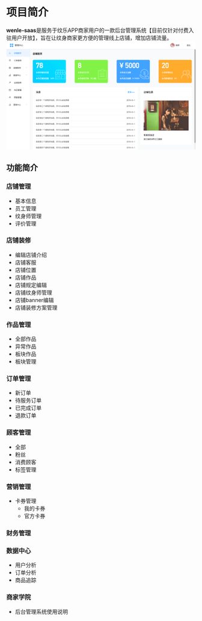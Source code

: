 # 项目简介
**wenle-saas**是服务于纹乐APP商家用户的一款后台管理系统【目前仅针对付费入驻用户开放】，旨在让纹身商家更方便的管理线上店铺，增加店铺流量。
![首页](/dashboard.png)
## 功能简介
### 店铺管理
- 基本信息
- 员工管理
- 纹身师管理
- 评价管理
### 店铺装修
- 编辑店铺介绍
- 店铺客服
- 店铺位置
- 店铺作品
- 店铺规定编辑
- 店铺纹身师管理
- 店铺banner编辑
- 店铺装修方案管理
### 作品管理
- 全部作品
- 异常作品
- 板块作品
- 板块管理
### 订单管理
- 新订单
- 待服务订单
- 已完成订单
- 退款订单
### 顾客管理
- 全部
- 粉丝
- 消费顾客
- 标签管理
### 营销管理
- 卡券管理
    - 我的卡券
    - 官方卡券
### 财务管理
### 数据中心
- 用户分析
- 订单分析
- 商品追踪
### 商家学院
- 后台管理系统使用说明

